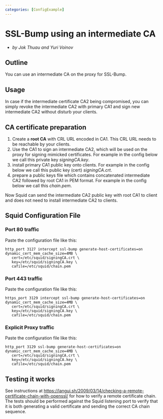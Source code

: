 ```yaml
---
categories: [ConfigExample]
---
```

# SSL-Bump using an intermediate CA

  - *by Jok Thuau and Yuri Voinov*

## Outline

You can use an intermediate CA on the proxy for SSL-Bump.

## Usage

In case if the intermediate certificate CA2 being compromised, you can
simply revoke the intermediate CA2 with primary CA1 and sign new
intermediate CA2 without disturb your clients.

## CA certificate preparation

1. Create a **root CA** with CRL URL encoded in CA1. This CRL URL needs
    to be reachable by your clients.
1. Use the CA1 to sign an intermediate CA2, which will be used on the
    proxy for signing mimicked certificates.
    For example in the config below we call this private key
        *signingCA.key*.
1. install primary CA1 public key onto clients.
    For example in the config below we call this public key (cert)
        *signingCA.crt*.
1. prepare a public keys file which contains concatenated intermediate
    CA2 followed by root CA1 in PEM format.
    For example in the config below we call this *chain.pem*.

Now Squid can send the intermediate CA2 public key with root CA1 to
client and does not need to install intermediate CA2 to clients.

## Squid Configuration File

### Port 80 traffic

Paste the configuration file like this:

    http_port 3127 intercept ssl-bump generate-host-certificates=on dynamic_cert_mem_cache_size=4MB \
       cert=/etc/squid/signingCA.crt \
       key=/etc/squid/signingCA.key \
       cafile=/etc/squid/chain.pem

### Port 443 traffic

Paste the configuration file like this:

    https_port 3129 intercept ssl-bump generate-host-certificates=on dynamic_cert_mem_cache_size=4MB \
       cert=/etc/squid/signingCA.crt \
       key=/etc/squid/signingCA.key \
       cafile=/etc/squid/chain.pem

### Explicit Proxy traffic

Paste the configuration file like this:

    http_port 3129 ssl-bump generate-host-certificates=on dynamic_cert_mem_cache_size=4MB \
       cert=/etc/squid/signingCA.crt \
       key=/etc/squid/signingCA.key \
       cafile=/etc/squid/chain.pem

## Testing it works

See instructions at
<https://langui.sh/2009/03/14/checking-a-remote-certificate-chain-with-openssl/>
for how to verify a remote certificate chain. The tests should be
performed against the Squid listening port to verify that it is both
generating a valid certificate and sending the correct CA chain
sequence.